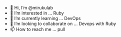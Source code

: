 - 👋 Hi, I’m @mirukulab
- 👀 I’m interested in ... Ruby
- 🌱 I’m currently learning ... DevOps
- 💞️ I’m looking to collaborate on ... Devops with Ruby
- 📫 How to reach me ... pull 

<!---
mirukulab/mirukulab is a ✨ special ✨ repository because its `README.md` (this file) appears on your GitHub profile.
You can click the Preview link to take a look at your changes.
--->
